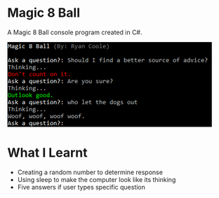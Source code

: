 # Magic 8 Ball

A Magic 8 Ball console program created in C#.

![magic8ball](magic8ball.PNG)

# What I Learnt

- Creating a random number to determine response
- Using sleep to make the computer look like its thinking
- Five answers if user types specific question
